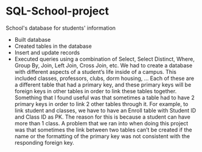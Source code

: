 # SQL-School-project
School's database for students' information 
- Built database 
- Created tables in the database
- Insert and update records
- Executed queries using a combination of Select, Select Distinct, Where, Group By, Join, Left Join, Cross Join, etc.
We had to create a database with different aspects of a student’s life inside of a campus. This included classes, professors, clubs, dorm housing, … Each of these are a different table that had a primary key, and these primary keys will be foreign keys in other tables in order to link these tables together. 
Something that I found useful was that sometimes a table had to have 2 primary keys in order to link 2 other tables through it. For example, to link student and classes, we have to have an Enroll table with Student ID and Class ID as PK. The reason for this is because a student can have more than 1 class.
A problem that we ran into when doing this project was that sometimes the link between two tables can’t be created if the name or the formatting of the primary key was not consistent with the responding foreign key. 

